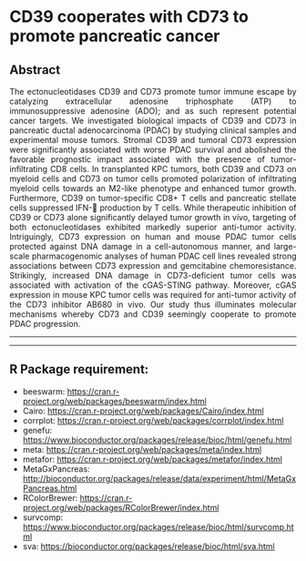 # CD39 cooperates with CD73 to promote pancreatic cancer


## Abstract


<p align="justify">
	The ectonucleotidases CD39 and CD73 promote tumor immune escape by catalyzing extracellular adenosine triphosphate (ATP) to immunosuppressive adenosine (ADO); and as such represent potential cancer targets. We investigated biological impacts of CD39 and CD73 in pancreatic ductal adenocarcinoma (PDAC) by studying clinical samples and experimental mouse tumors. Stromal CD39 and tumoral CD73 expression were significantly associated with worse PDAC survival and abolished the favorable prognostic impact associated with the presence of tumor-infiltrating CD8 cells. In transplanted KPC tumors, both CD39 and CD73 on myeloid cells and CD73 on tumor cells promoted polarization of infiltrating myeloid cells towards an M2-like phenotype and enhanced tumor growth. Furthermore, CD39 on tumor-specific CD8+ T cells and pancreatic stellate cells suppressed IFN- production by T cells. While therapeutic inhibition of CD39 or CD73 alone significantly delayed tumor growth in vivo, targeting of both ectonucleotidases exhibited markedly superior anti-tumor activity. Intriguingly, CD73 expression on human and mouse PDAC tumor cells protected against DNA damage in a cell-autonomous manner, and large-scale pharmacogenomic analyses of human PDAC cell lines revealed strong associations between CD73 expression and gemcitabine chemoresistance. Strikingly, increased DNA damage in CD73-deficient tumor cells was associated with activation of the cGAS-STING pathway. Moreover, cGAS expression in mouse KPC tumor cells was required for anti-tumor activity of the CD73 inhibitor AB680 in vivo. Our study thus illuminates molecular mechanisms whereby CD73 and CD39 seemingly cooperate to promote PDAC progression.
</p>

------------------------
------------------------

## R Package requirement:
- beeswarm: https://cran.r-project.org/web/packages/beeswarm/index.html
- Cairo: https://cran.r-project.org/web/packages/Cairo/index.html
- corrplot: https://cran.r-project.org/web/packages/corrplot/index.html
- genefu: https://www.bioconductor.org/packages/release/bioc/html/genefu.html
- meta: https://cran.r-project.org/web/packages/meta/index.html
- metafor: https://cran.r-project.org/web/packages/metafor/index.html
- MetaGxPancreas: http://bioconductor.org/packages/release/data/experiment/html/MetaGxPancreas.html
- RColorBrewer: https://cran.r-project.org/web/packages/RColorBrewer/index.html
- survcomp: https://www.bioconductor.org/packages/release/bioc/html/survcomp.html
- sva: https://bioconductor.org/packages/release/bioc/html/sva.html
